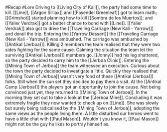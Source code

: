 #Recap #Lore 
Driving to [[Living City of Kali]], the party had some time to kill. [[Line]], [[Argon Silliax]] and [[Fayendel Greenleaf]] got to learn math; [[Grimshot]] started planning how to kill [[Sombra de los Muertos]]; and [[Yalier Verdrak]] got a better chance to bond with [[Line]]. [[Yalier Verdrak]] also got to drive the [[Traveling Carriage (New Kali - Yarrow)]] and derail the trip. Entering the [[Yarrow Dessert]] the [[Traveling Carriage (New Kali - Yarrow)]] was ambushed. The carriage was ambushed by [[Antikal (Jerboa)]]. Killing 2 members the team realised that they were two sides fighting for the same cause. Calming the situation the team let the surviving [[Antikal (Jerboa)]] members go. [[Jonny]] had his leg shattered, so the party decided to carry him to the [[Jerboa Clinic]]. Entering the [[Mining Town of Jerboa]] the team witnessed an execution. Curious about the town the party decided to investigate a little. Quickly they realised that [[Mining Town of Jerboa]] wasn't very fond of these [[Antikal (Jerboa)]] folks. Still when the sun set they decided to pay them a visit. At the [[Antikal Camp (Jerboa)]] the players got an opportunity to join the cause. Not being convinced just yet, they returned to [[Mining Town of Jerboa]]. In the morning they set out to take a look at the [[Jerboa Mine]]. Concluding it was extremely fragile they now wanted to check up on [[Line]]. She was slowly but surely being radicalised by the [[Mining Town of Jerboa]], adopting the same views as the people living there. A little disturbed our heroes went to have a little chat with [[Paul Mason]]. Wouldn't you know it, [[Paul Mason]] might not be the guy he likes to portray himself as.